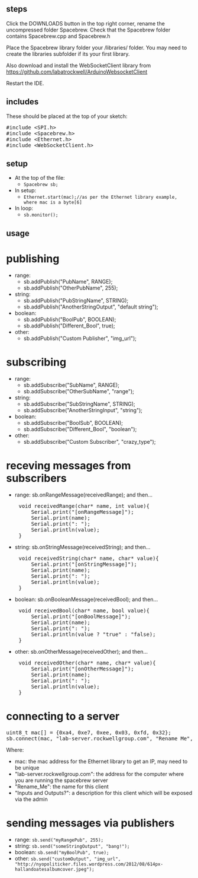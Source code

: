 steps
-------------

Click the DOWNLOADS button in the top right corner, rename the uncompressed folder Spacebrew. Check that the Spacebrew folder contains Spacebrew.cpp and Spacebrew.h

Place the Spacebrew library folder your <arduinosketchfolder>/libraries/ folder. You may need to create the libraries subfolder if its your first library. 

Also download and install the WebSocketClient library from https://github.com/labatrockwell/ArduinoWebsocketClient

Restart the IDE.

includes
--------------

These should be placed at the top of your sketch:

<pre>
#include &lt;SPI.h>
#include &lt;Spacebrew.h>
#include &lt;Ethernet.h>
#include &lt;WebSocketClient.h>
</pre>

setup
--------------
* At the top of the file:
    * ```Spacebrew sb;```
* In setup:
    * ```Ethernet.start(mac);//as per the Ethernet library example, where mac is a byte[6]```
* In loop:
    * ```sb.monitor();```

usage
--------------
publishing
==============

* range:
    * sb.addPublish("PubName", RANGE);
    * sb.addPublish("OtherPubName", 255);
* string:
    * sb.addPublish("PubStringName", STRING);
    * sb.addPublish("AnotherStringOutput", "default string");
* boolean:
    * sb.addPublish("BoolPub", BOOLEAN);
    * sb.addPublish("Different_Bool", true);
* other:
    * sb.addPublish("Custom Publisher", "img_url");

subscribing
=============
* range:
    * sb.addSubscribe("SubName", RANGE);
    * sb.addSubscribe("OtherSubName", "range");
* string:
    * sb.addSubscribe("SubStringName", STRING);
    * sb.addSubscribe("AnotherStringInput", "string");
* boolean:
    * sb.addSubscribe("BoolSub", BOOLEAN);
    * sb.addSubscribe("Different_Bool", "boolean");
* other:
    * sb.addSubscribe("Custom Subscriber", "crazy_type");

receving messages from subscribers
=========================
* range:
    sb.onRangeMessage(receivedRange);
    and then...
<pre>
    void receivedRange(char* name, int value){
        Serial.print("[onRangeMessage]");
        Serial.print(name);
        Serial.print(": ");
        Serial.println(value);
    }
</pre>
* string:
    sb.onStringMessage(receivedString);
    and then...
<pre>
    void receivedString(char* name, char* value){
        Serial.print("[onStringMessage]");
        Serial.print(name);
        Serial.print(": ");
        Serial.println(value);
    }
</pre>
* boolean:
    sb.onBooleanMessage(receivedBool);
    and then...
<pre>
    void receivedBool(char* name, bool value){
        Serial.print("[onBoolMessage]");
        Serial.print(name);
        Serial.print(": ");
        Serial.println(value ? "true" : "false);
    }
</pre>
* other:
    sb.onOtherMessage(receivedOther);
    and then...
<pre>
    void receivedOther(char* name, char* value){
        Serial.print("[onOtherMessage]");
        Serial.print(name);
        Serial.print(": ");
        Serial.println(value);
    }
</pre>

connecting to a server
=================
<pre>
uint8_t mac[] = {0xa4, 0xe7, 0xee, 0x03, 0xfd, 0x32};
sb.connect(mac, "lab-server.rockwellgroup.com", "Rename_Me", "Inputs and Outputs?");
</pre>
Where:
* mac: the mac address for the Ethernet library to get an IP, may need to be unique
* "lab-server.rockwellgroup.com": the address for the computer where you are running the spacebrew server
* "Rename_Me": the name for this client
* "Inputs and Outputs?": a description for this client which will be exposed via the admin


sending messages via publishers
================
* range:
    ```sb.send("myRangePub", 255);```
* string:
    ```sb.send("someStringOutput", "bang!");```
* boolean:
    ```sb.send("myBoolPub", true);```
* other:
    ```sb.send("customOutput", "img_url", "http://nyopoliticker.files.wordpress.com/2012/08/614px-hallandoatesalbumcover.jpeg");```
